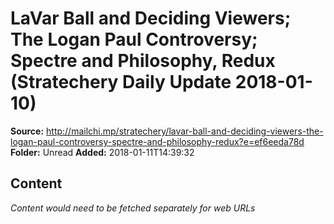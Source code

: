 # LaVar Ball and Deciding Viewers; The Logan Paul Controversy; Spectre and Philosophy, Redux (Stratechery Daily Update 2018-01-10)

**Source:** http://mailchi.mp/stratechery/lavar-ball-and-deciding-viewers-the-logan-paul-controversy-spectre-and-philosophy-redux?e=ef6eeda78d
**Folder:** Unread
**Added:** 2018-01-11T14:39:32




## Content
*Content would need to be fetched separately for web URLs*
